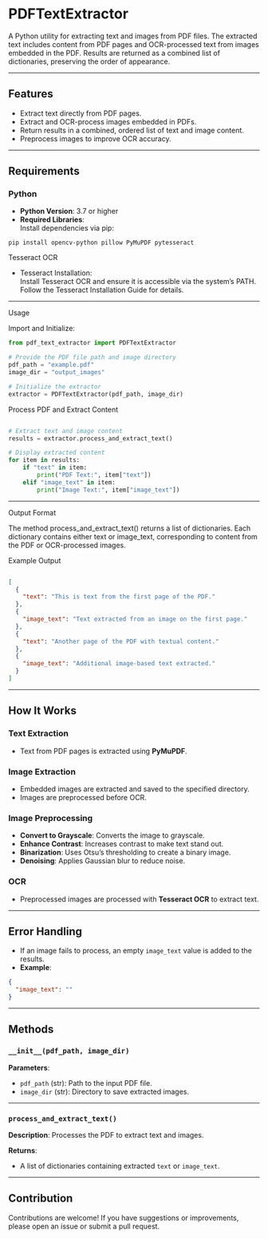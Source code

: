 # PDFTextExtractor

A Python utility for extracting text and images from PDF files. The extracted text includes content from PDF pages and
OCR-processed text from images embedded in the PDF. Results are returned as a combined list of dictionaries, preserving
the order of appearance.

---

## Features

- Extract text directly from PDF pages.
- Extract and OCR-process images embedded in PDFs.
- Return results in a combined, ordered list of text and image content.
- Preprocess images to improve OCR accuracy.

---

## Requirements

### Python

- **Python Version**: 3.7 or higher
- **Required Libraries**:  
  Install dependencies via pip:

```shell
pip install opencv-python pillow PyMuPDF pytesseract
```

Tesseract OCR

- Tesseract Installation:  
  Install Tesseract OCR and ensure it is accessible via the system’s PATH.
  Follow the Tesseract Installation Guide for details.

---
Usage

Import and Initialize:

```python
from pdf_text_extractor import PDFTextExtractor

# Provide the PDF file path and image directory
pdf_path = "example.pdf"
image_dir = "output_images"

# Initialize the extractor
extractor = PDFTextExtractor(pdf_path, image_dir)

```

Process PDF and Extract Content

```python

# Extract text and image content
results = extractor.process_and_extract_text()

# Display extracted content
for item in results:
    if "text" in item:
        print("PDF Text:", item["text"])
    elif "image_text" in item:
        print("Image Text:", item["image_text"])

```

---
Output Format

The method process_and_extract_text() returns a list of dictionaries. Each dictionary contains either text or
image_text, corresponding to content from the PDF or OCR-processed images.

Example Output

```json

[
  {
    "text": "This is text from the first page of the PDF."
  },
  {
    "image_text": "Text extracted from an image on the first page."
  },
  {
    "text": "Another page of the PDF with textual content."
  },
  {
    "image_text": "Additional image-based text extracted."
  }
]
```

---

## How It Works

### Text Extraction

- Text from PDF pages is extracted using **PyMuPDF**.

### Image Extraction

- Embedded images are extracted and saved to the specified directory.
- Images are preprocessed before OCR.

### Image Preprocessing

- **Convert to Grayscale**: Converts the image to grayscale.
- **Enhance Contrast**: Increases contrast to make text stand out.
- **Binarization**: Uses Otsu’s thresholding to create a binary image.
- **Denoising**: Applies Gaussian blur to reduce noise.

### OCR

- Preprocessed images are processed with **Tesseract OCR** to extract text.

---

## Error Handling

- If an image fails to process, an empty `image_text` value is added to the results.
- **Example**:
```json
{
  "image_text": ""
}

```
---
## Methods

### `__init__(pdf_path, image_dir)`

**Parameters**:
- `pdf_path` (str): Path to the input PDF file.
- `image_dir` (str): Directory to save extracted images.

---

### `process_and_extract_text()`

**Description**: Processes the PDF to extract text and images.

**Returns**:
- A list of dictionaries containing extracted `text` or `image_text`.

---
## Contribution

Contributions are welcome! If you have suggestions or improvements, please open an issue or submit a pull request.